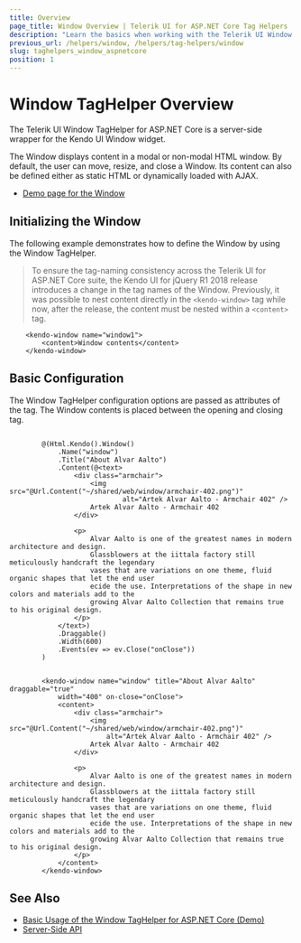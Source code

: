 ```yaml
---
title: Overview
page_title: Window Overview | Telerik UI for ASP.NET Core Tag Helpers
description: "Learn the basics when working with the Telerik UI Window TagHelper for ASP.NET Core (MVC 6 or ASP.NET Core MVC)."
previous_url: /helpers/window, /helpers/tag-helpers/window
slug: taghelpers_window_aspnetcore
position: 1
---
```


# Window TagHelper Overview

The Telerik UI Window TagHelper for ASP.NET Core is a server-side wrapper for the Kendo UI Window widget.

The Window displays content in a modal or non-modal HTML window. By default, the user can move, resize, and close a Window. Its content can also be defined either as static HTML or dynamically loaded with AJAX.

* [Demo page for the Window](https://demos.telerik.com/aspnet-core/window/tag-helper)

## Initializing the Window

The following example demonstrates how to define the Window by using the Window TagHelper.

> To ensure the tag-naming consistency across the Telerik UI for ASP.NET Core suite, the Kendo UI for jQuery R1 2018 release introduces a change in the tag names of the Window. Previously, it was possible to nest content directly in the `<kendo-window>` tag while now, after the release, the content must be nested within a `<content>` tag.

        <kendo-window name="window1">
			<content>Window contents</content>
		</kendo-window>

## Basic Configuration

The Window TagHelper configuration options are passed as attributes of the tag. The Window contents is placed between the opening and closing tag.

```cshtml

        @(Html.Kendo().Window()
            .Name("window")
            .Title("About Alvar Aalto")
            .Content(@<text>
                <div class="armchair">
                    <img src="@Url.Content("~/shared/web/window/armchair-402.png")"
                            alt="Artek Alvar Aalto - Armchair 402" />
                    Artek Alvar Aalto - Armchair 402
                </div>

                <p>
                    Alvar Aalto is one of the greatest names in modern architecture and design.
                    Glassblowers at the iittala factory still meticulously handcraft the legendary
                    vases that are variations on one theme, fluid organic shapes that let the end user
                    ecide the use. Interpretations of the shape in new colors and materials add to the
                    growing Alvar Aalto Collection that remains true to his original design.
                </p>
            </text>)
            .Draggable()
            .Width(600)
            .Events(ev => ev.Close("onClose"))
        )
```
```tagHelper

        <kendo-window name="window" title="About Alvar Aalto" draggable="true"
            width="400" on-close="onClose">
			<content>
				<div class="armchair">
					<img src="@Url.Content("~/shared/web/window/armchair-402.png")"
						alt="Artek Alvar Aalto - Armchair 402" />
					Artek Alvar Aalto - Armchair 402
				</div>

				<p>
					Alvar Aalto is one of the greatest names in modern architecture and design.
					Glassblowers at the iittala factory still meticulously handcraft the legendary
					vases that are variations on one theme, fluid organic shapes that let the end user
					ecide the use. Interpretations of the shape in new colors and materials add to the
					growing Alvar Aalto Collection that remains true to his original design.
				</p>
			</content>
        </kendo-window>
```

## See Also

* [Basic Usage of the Window TagHelper for ASP.NET Core (Demo)](https://demos.telerik.com/aspnet-core/window/tag-helper)
* [Server-Side API](/api/window)
